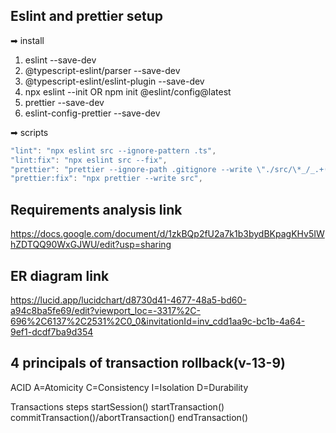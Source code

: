 ## Eslint and prettier setup

➡ install

1. eslint --save-dev
2. @typescript-eslint/parser --save-dev
3. @typescript-eslint/eslint-plugin --save-dev
4. npx eslint --init
   OR
   npm init @eslint/config@latest
5. prettier --save-dev
6. eslint-config-prettier --save-dev

➡ scripts

```js
"lint": "npx eslint src --ignore-pattern .ts",
"lint:fix": "npx eslint src --fix",
"prettier": "prettier --ignore-path .gitignore --write \"./src/\*_/_.+(js|ts|json)\"",
"prettier:fix": "npx prettier --write src",
```

## Requirements analysis link

https://docs.google.com/document/d/1zkBQp2fU2a7k1b3bydBKpagKHv5IWhZDTQQ90WxGJWU/edit?usp=sharing

## ER diagram link

https://lucid.app/lucidchart/d8730d41-4677-48a5-bd60-a94c8ba5fe69/edit?viewport_loc=-3317%2C-696%2C6137%2C2531%2C0_0&invitationId=inv_cdd1aa9c-bc1b-4a64-9ef1-dcdf7ba9d354

## 4 principals of transaction rollback(v-13-9)

ACID
A=Atomicity
C=Consistency
I=Isolation
D=Durability

Transactions steps
startSession()
startTransaction()
commitTransaction()/abortTransaction()
endTransaction()
